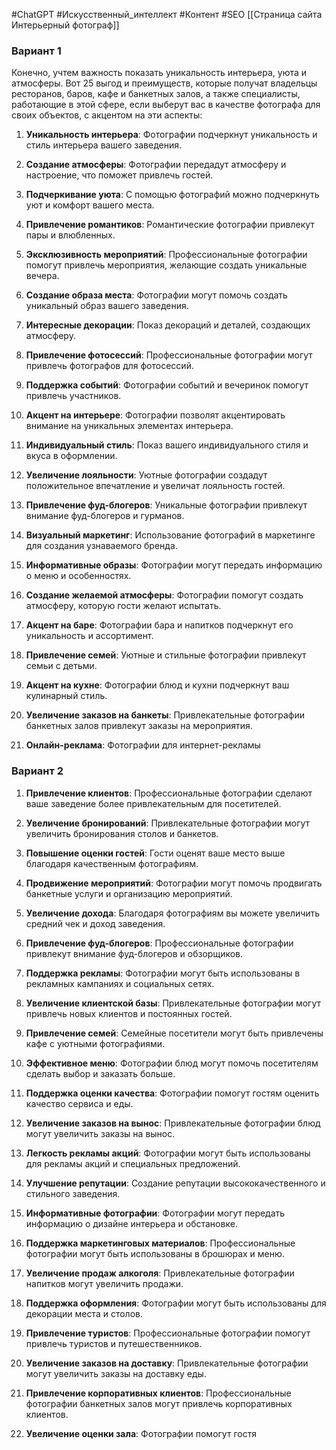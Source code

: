 #ChatGPT #Искусственный_интеллект #Контент #SEO 
[[Страница сайта Интерьерный фотограф]]



### Вариант 1
Конечно, учтем важность показать уникальность интерьера, уюта и атмосферы. Вот 25 выгод и преимуществ, которые получат владельцы ресторанов, баров, кафе и банкетных залов, а также специалисты, работающие в этой сфере, если выберут вас в качестве фотографа для своих объектов, с акцентом на эти аспекты:

1. **Уникальность интерьера**: Фотографии подчеркнут уникальность и стиль интерьера вашего заведения.
    
2. **Создание атмосферы**: Фотографии передадут атмосферу и настроение, что поможет привлечь гостей.
    
3. **Подчеркивание уюта**: С помощью фотографий можно подчеркнуть уют и комфорт вашего места.
    
4. **Привлечение романтиков**: Романтические фотографии привлекут пары и влюбленных.
    
5. **Эксклюзивность мероприятий**: Профессиональные фотографии помогут привлечь мероприятия, желающие создать уникальные вечера.
    
6. **Создание образа места**: Фотографии могут помочь создать уникальный образ вашего заведения.
    
7. **Интересные декорации**: Показ декораций и деталей, создающих атмосферу.
    
8. **Привлечение фотосессий**: Профессиональные фотографии могут привлечь фотографов для фотосессий.
    
9. **Поддержка событий**: Фотографии событий и вечеринок помогут привлечь участников.
    
10. **Акцент на интерьере**: Фотографии позволят акцентировать внимание на уникальных элементах интерьера.
    
11. **Индивидуальный стиль**: Показ вашего индивидуального стиля и вкуса в оформлении.
    
12. **Увеличение лояльности**: Уютные фотографии создадут положительное впечатление и увеличат лояльность гостей.
    
13. **Привлечение фуд-блогеров**: Уникальные фотографии привлекут внимание фуд-блогеров и гурманов.
    
14. **Визуальный маркетинг**: Использование фотографий в маркетинге для создания узнаваемого бренда.
    
15. **Информативные образы**: Фотографии могут передать информацию о меню и особенностях.
    
16. **Создание желаемой атмосферы**: Фотографии помогут создать атмосферу, которую гости желают испытать.
    
17. **Акцент на баре**: Фотографии бара и напитков подчеркнут его уникальность и ассортимент.
    
18. **Привлечение семей**: Уютные и стильные фотографии привлекут семьи с детьми.
    
19. **Акцент на кухне**: Фотографии блюд и кухни подчеркнут ваш кулинарный стиль.
    
20. **Увеличение заказов на банкеты**: Привлекательные фотографии банкетных залов привлекут заказы на мероприятия.
    
21. **Онлайн-реклама**: Фотографии для интернет-рекламы


### Вариант 2
1. **Привлечение клиентов**: Профессиональные фотографии сделают ваше заведение более привлекательным для посетителей.
    
2. **Увеличение бронирований**: Привлекательные фотографии могут увеличить бронирования столов и банкетов.
    
3. **Повышение оценки гостей**: Гости оценят ваше место выше благодаря качественным фотографиям.
    
4. **Продвижение мероприятий**: Фотографии могут помочь продвигать банкетные услуги и организацию мероприятий.
    
5. **Увеличение дохода**: Благодаря фотографиям вы можете увеличить средний чек и доход заведения.
    
6. **Привлечение фуд-блогеров**: Профессиональные фотографии привлекут внимание фуд-блогеров и обзорщиков.
    
7. **Поддержка рекламы**: Фотографии могут быть использованы в рекламных кампаниях и социальных сетях.
    
8. **Увеличение клиентской базы**: Привлекательные фотографии могут привлечь новых клиентов и постоянных гостей.
    
9. **Привлечение семей**: Семейные посетители могут быть привлечены кафе с уютными фотографиями.
    
10. **Эффективное меню**: Фотографии блюд могут помочь посетителям сделать выбор и заказать больше.
    
11. **Поддержка оценки качества**: Фотографии помогут гостям оценить качество сервиса и еды.
    
12. **Увеличение заказов на вынос**: Привлекательные фотографии блюд могут увеличить заказы на вынос.
    
13. **Легкость рекламы акций**: Фотографии могут быть использованы для рекламы акций и специальных предложений.
    
14. **Улучшение репутации**: Создание репутации высококачественного и стильного заведения.
    
15. **Информативные фотографии**: Фотографии могут передать информацию о дизайне интерьера и обстановке.
    
16. **Поддержка маркетинговых материалов**: Профессиональные фотографии могут быть использованы в брошюрах и меню.
    
17. **Увеличение продаж алкоголя**: Привлекательные фотографии напитков могут увеличить продажи.
    
18. **Поддержка оформления**: Фотографии могут быть использованы для декорации места и столов.
    
19. **Привлечение туристов**: Профессиональные фотографии помогут привлечь туристов и путешественников.
    
20. **Увеличение заказов на доставку**: Привлекательные фотографии могут увеличить заказы на доставку еды.
    
21. **Привлечение корпоративных клиентов**: Профессиональные фотографии банкетных залов могут привлечь корпоративных клиентов.
    
22. **Увеличение оценки зала**: Фотографии помогут гостя